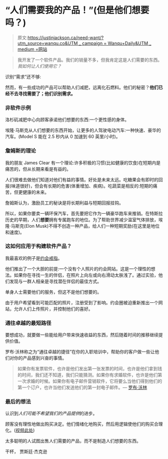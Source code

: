 # “人们需要我的产品！”(但是他们想要吗？)

> 原文:[https://justinjackson.ca/need-want/?utm_source=wanqu.co&UTM _ campaign = Wanqu+Daily&UTM _ medium =网站](https://justinjackson.ca/need-want/?utm_source=wanqu.co&utm_campaign=Wanqu+Daily&utm_medium=website)

> 我开发了一个软件产品。我们的销量不多，但我肯定这是人们需要的东西。*我如何让人们使用它？*

识别“需求”还不够:

然而，有一些成功的产品可以帮助人们减肥，远离化石燃料。他们的秘密？**他们已经不去寻找需要了；他们识别需求。**

### 非软件示例

洛杉矶减肥中心向顾客承诺他们想要的东西:一个更性感的身体。

埃隆·马斯克从人们想要的东西开始，让更多的人驾驶电动汽车:一种快速、豪华的汽车。(Model S 能在 2.5 秒内从 0 加速到 60 英里/小时)。

### 詹姆斯的理论

我的朋友 James Clear 有一个理论:许多积极的习惯(比如健康的饮食)在短期内是痛苦的，但从长期来看是有益的。

人们很难去做他们知道对他们有益的事情。好处是未来太远。吃糖果会有即时的回报(味道很好)，但会有长期的危害(体重增加、疾病)。吃蔬菜是相反的:短期的痛苦，但更健康的未来。

詹姆斯认为，激励员工的秘诀是将长期利益与短期回报挂钩。

所以，如果你要卖一辆环保汽车，首先要把它作为一辆豪华跑车来推销。在特斯拉历史的早期，人们**想要**拥有专属跑车的地位。为了帮助世界减少温室气体排放，埃隆·马斯克(Elon Musk)不得不创造一种产品，给人们一种短期奖励(在这里是地位和速度)。

### 这如何应用于构建软件产品？

我最喜欢的例子是[约会戒指](https://www.datingring.com/)。

他们推出了一个大胆的前提:一个没有个人照片的约会网站。这是一个理性的想法。如果你在寻找一生的伴侣，在照片上向左或向右滑动太肤浅了。通过实验，他们发现与一群人相亲是寻找潜在伴侣的最佳方式。

单身人士需要他们的服务，但这不是他们想要的。

由于用户希望看到可能匹配的照片，注册受到了影响。约会圈被迫重新推出一个网站，允许人们上传照片，并控制他们的喜好。

### 通往卓越的最短路径

要想成功，就要做一些能给用户带来快速收益的东西，然后随着时间的推移继续提供价值。

罗布·沃林称之为“通往卓越的捷径”在你的入职培训中，帮助你的客户做一些让他们对你的产品感到兴奋的事情。

> 如果你有发票软件，也许是他们发出第一张发票的时间，也许是他们拿到钱的时间，我们还不知道，我们只能猜测。如果你有求婚软件，也许是他们第一次求婚的时候。如果你有电子邮件营销软件，它将要么当他们得到他们的第一个订户，也许当他们发送他们的第一封电子邮件。— [罗布·沃林](http://blog.profitwell.com/double-your-trial-to-paid-conversion-rate-with-onboarding)

### 最后的想法

认识到*人们可能不希望我们的产品提供*的进步。

顾客没有理性地做出购买决定。他们情绪化地购买，然后用逻辑使他们的购买合理化。([视频此处](https://youtu.be/OgZhIWquqiw))

太多聪明的人试图出售人们需要的产品，而不是制造人们想要的东西。

干杯，
贾斯廷·杰克逊